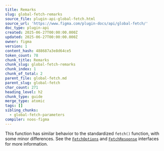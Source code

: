 ```yaml
---
title: Remarks
slug: global-fetch-remarks
source_file: plugin-api-global-fetch.html
source_url: 'https://www.figma.com/plugin-docs/api/global-fetch/'
doc_type: plugin-api
created: 2025-06-27T00:00:00.000Z
updated: 2025-06-27T00:00:00.000Z
owner: figma
version: 1
content_hash: 488687a3e8d64ce5
token_count: 78
chunk_title: Remarks
chunk_slug: global-fetch-remarks
chunk_index: 1
chunk_of_total: 2
parent_file: global-fetch.md
parent_slug: global-fetch
char_count: 271
heading_level: h2
chunk_type: guide
merge_type: atomic
tags: []
sibling_chunks:
  - global-fetch-parameters
compiler: noos-figma
---
```


This function has similar behavior to the standardized `fetch()` function, with some minor differences. See the [`FetchOptions`](/plugin-docs/api/properties/global-fetch/)
 and [`FetchResponse`](/plugin-docs/api/properties/global-fetch/)
 interfaces for more information.

